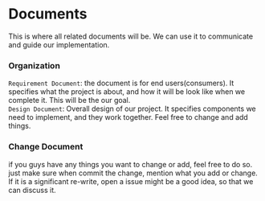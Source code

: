 # Documents
This is where all related documents will be. We can use it to communicate and guide our implementation.

### Organization
```Requirement Document```: the document is for end users(consumers). It specifies what the project is about, and how it will be look like when we complete it. This will be the our goal. <br>
```Design Document```: Overall design of our project. It specifies components we need to implement, and they work together. Feel free to change and add things.

### Change Document
if you guys have any things you want to change or add, feel free to do so. just make sure when commit the change, mention what you add or change. If it is a significant re-write, open a issue might be a good idea, so that we can discuss it.
